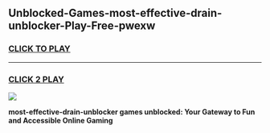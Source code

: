 
## Unblocked-Games-most-effective-drain-unblocker-Play-Free-pwexw
<h3>
<a href="https://premium76.site?title=most-effective-drain-unblocker&ref=23A">CLICK TO PLAY</a></h3>
<hr>

<h3>
<a href="https://premium76.site?title=most-effective-drain-unblocker&ref=23A">CLICK 2 PLAY</a>
  
</h3>

<a href="https://premium76.site?title=most-effective-drain-unblocker&ref=23A"><img src="https://clearcache.store/games.png"></a>


**most-effective-drain-unblocker games unblocked: Your Gateway to Fun and Accessible Online Gaming**
